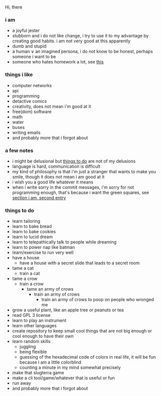 Hi, there


### i am

- a joyful jester
- stubborn and i do not like change, i try to use it to my advantage by creating good habits. i am not very good at this apparently
- dumb and stupid
- a human ∨ an imagined persona, i do not know to be honest, perhaps someone i want to be
- someone who hates homework a lot, see [this](https://github.com/ajoyfuljester/habit-keeper/commit/05f0967ec5a6b03ff5246ff8892cfb1bd1163a44)


### things i like

- computer networks
- api
- programming
- detactive comics
- creativity, does not mean i'm good at it
- free(dom) software
- math
- water
- buses
- writing emails
- and probably more that i forgot about

### a few notes

- i might be delusional but [things to do](#things-to-do) are not of my delusions
- language is hard, communication is difficult
- my kind of philosophy is that i'm just a stranger that wants to make you smile, though it does not mean i am good at it
- i wish you a good life whatever it means
- when i write sorry in the commit messages, i'm sorry for not programming enough, that's because i want the green squares, see [section i am, second entry](#i-am)


### things to do

- learn tailoring
- learn to bake bread
- learn to bake cookies
- learn to lucid dream
- learn to telepathically talk to people while dreaming
- learn to power nap like batman
- learn/exercise to run very well
- have a house
    - have a house with a secret slide that leads to a secret room
- tame a cat
    - train a cat
- tame a crow
    - train a crow
        - tame an army of crows
            - train an army of crows
                - train an army of crows to poop on people who wronged me
- grow a useful plant, like an apple tree or peanuts or tea
- read GPL 3 license
- learn to play an instrument
- learn other languages
- create repository to keep small cool things that are not big enough or cool enough to have their own
- learn random skills
    - juggling
    - being flexible
    - guessing of the hexadecimal code of colors in real life, it will be fun because i am a little colorblind
    - counting a minute in my mind somewhat precisely
- make that slugterra game
- make a cli tool/game/whatever that is useful or fun
- run away
- and probably more that i forgot about

<!--
- i'm feeling bold today, but i might regret it later, so anyway i will give you a hint about what i really like - it's ontnidnnsk DO NOT ASK ME OR MENTION THIS LINE ANYWHERE NEAR ME please, if someone asks me then i will delete this line and feel very very bad, i want to be more honest and that's why i wrote this, i do not tell people about this, this is my secret that i am sharing PLEASE DO NOT ASK ME OR MENTION IT ANYWHERE NEAR ME
- also Delirium is cool and funny
-->
